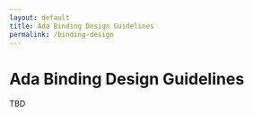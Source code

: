 ```yaml
---
layout: default
title: Ada Binding Design Guidelines
permalink: /binding-design
---
```


# Ada Binding Design Guidelines

TBD